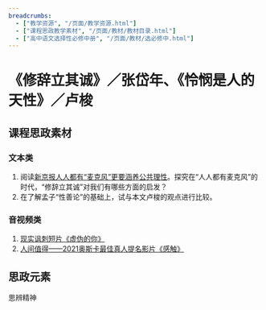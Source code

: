 ```yaml
---
breadcrumbs:
  - ["教学资源", "/页面/教学资源.html"]
  - ["课程思政教学素材", "/页面/教材/教材目录.html"]
  - ["高中语文选择性必修中册", "/页面/教材/选必修中.html"]
---
```


# 《修辞立其诚》／张岱年、《怜悯是人的天性》／卢梭

## 课程思政素材

### 文本类

1. 阅读[新京报人人都有“麦克风”更要涵养公共理性](https://baijiahao.baidu.com/s?id=1706524362279166040&wfr=spider&for=pc)。探究在“人人都有麦克风”的时代，“修辞立其诚”对我们有哪些方面的启发？
2. 在了解孟子“性善论”的基础上，试与本文卢梭的观点进行比较。

### 音视频类

1. [现实讽刺短片《虚伪的你》](https://www.bilibili.com/video/BV1pM411Y7LN/?spm_id_from=333.337.search-card.all.click&vd_source=73c6f4171d3f7f9054a3220f08bd401c)
2. [人间值得——2021奥斯卡最佳真人提名影片《感触》](https://www.bilibili.com/video/BV1ej411K7TA/?spm_id_from=333.337.search-card.all.click&vd_source=73c6f4171d3f7f9054a3220f08bd401c)

## 思政元素

思辨精神
